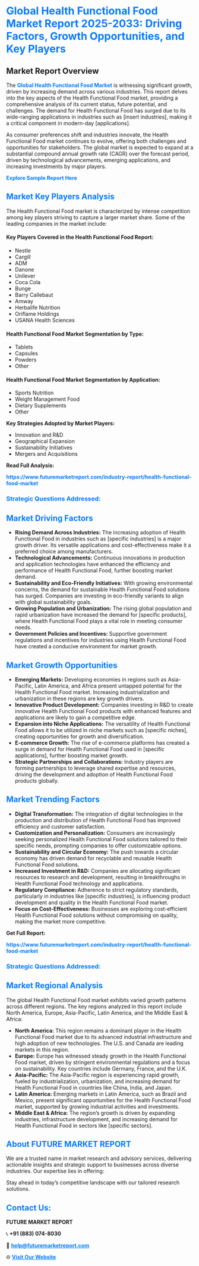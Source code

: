 <h1 style="color: #007BFF;">Global Health Functional Food Market Report 2025-2033: Driving Factors, Growth Opportunities, and Key Players</h1>

<section id="overview">
<h2>Market Report Overview</h2>
<p>The <a href="https://www.futuremarketreport.com/industry-report/health-functional-food-market" style="color: #007BFF; text-decoration: none;"><strong>Global Health Functional Food Market</strong></a> is witnessing significant growth, driven by increasing demand across various industries. This report delves into the key aspects of the Health Functional Food market, providing a comprehensive analysis of its current status, future potential, and challenges. The demand for Health Functional Food has surged due to its wide-ranging applications in industries such as [insert industries], making it a critical component in modern-day [applications].</p>
<p>As consumer preferences shift and industries innovate, the Health Functional Food market continues to evolve, offering both challenges and opportunities for stakeholders. The global market is expected to expand at a substantial compound annual growth rate (CAGR) over the forecast period, driven by technological advancements, emerging applications, and increasing investments by major players.</p>
</section>

<section id="overview">
<p><a href="https://www.futuremarketreport.com/request-sample/reportId=102579" style="color: #007BFF; text-decoration: none;"><strong>Explore Sample Report Here</strong></a></p>
</section>

<section id="key-players">
<h2 style="color: #007BFF;">Market Key Players Analysis</h2>
<p>The Health Functional Food market is characterized by intense competition among key players striving to capture a larger market share. Some of the leading companies in the market include:</p>
<h4>Key Players Covered in the Health Functional Food Report:</h4>
<ul><li>Nestle</li><li>Cargill</li><li>ADM</li><li>Danone</li><li>Unilever</li><li>Coca Cola</li><li>Bunge</li><li>Barry Callebaut</li><li>Amway</li><li>Herbalife Nutrition</li><li>Oriflame Holdings</li><li>USANA Health Sciences</li></ul>
<h4>Health Functional Food Market Segmentation by Type:</h4>
<ul><li>Tablets</li><li>Capsules</li><li>Powders</li><li>Other</li></ul>

<h4>Health Functional Food Market Segmentation by Application:</h4>
<ul><li>Sports Nutrition</li><li>Weight Management Food</li><li>Dietary Supplements</li><li>Other</li></ul>
<p><strong>Key Strategies Adopted by Market Players:</strong></p>
<ul>
<li>Innovation and R&D</li>
<li>Geographical Expansion</li>
<li>Sustainability Initiatives</li>
<li>Mergers and Acquisitions</li>
</ul>
</section>

<section>
<p><strong>Read Full Analysis: </strong></p><a href="https://www.futuremarketreport.com/industry-report/health-functional-food-market" style="color: #007BFF; text-decoration: none;"><strong>https://www.futuremarketreport.com/industry-report/health-functional-food-market</strong></a>
<h3 style="color: #007BFF;">Strategic Questions Addressed:</h3>
</section>

<section id="driving-factors">
<h2 style="color: #007BFF;">Market Driving Factors</h2>
<ul>
<li><strong>Rising Demand Across Industries:</strong> The increasing adoption of Health Functional Food in industries such as [specific industries] is a major growth driver. Its versatile applications and cost-effectiveness make it a preferred choice among manufacturers.</li>
<li><strong>Technological Advancements:</strong> Continuous innovations in production and application technologies have enhanced the efficiency and performance of Health Functional Food, further boosting market demand.</li>
<li><strong>Sustainability and Eco-Friendly Initiatives:</strong> With growing environmental concerns, the demand for sustainable Health Functional Food solutions has surged. Companies are investing in eco-friendly variants to align with global sustainability goals.</li>
<li><strong>Growing Population and Urbanization:</strong> The rising global population and rapid urbanization have increased the demand for [specific products], where Health Functional Food plays a vital role in meeting consumer needs.</li>
<li><strong>Government Policies and Incentives:</strong> Supportive government regulations and incentives for industries using Health Functional Food have created a conducive environment for market growth.</li>
</ul>
</section>

<section id="growth-opportunities">
<h2 style="color: #007BFF;">Market Growth Opportunities</h2>
<ul>
<li><strong>Emerging Markets:</strong> Developing economies in regions such as Asia-Pacific, Latin America, and Africa present untapped potential for the Health Functional Food market. Increasing industrialization and urbanization in these regions are key growth drivers.</li>
<li><strong>Innovative Product Development:</strong> Companies investing in R&D to create innovative Health Functional Food products with enhanced features and applications are likely to gain a competitive edge.</li>
<li><strong>Expansion into Niche Applications:</strong> The versatility of Health Functional Food allows it to be utilized in niche markets such as [specific niches], creating opportunities for growth and diversification.</li>
<li><strong>E-commerce Growth:</strong> The rise of e-commerce platforms has created a surge in demand for Health Functional Food used in [specific applications], further boosting market growth.</li>
<li><strong>Strategic Partnerships and Collaborations:</strong> Industry players are forming partnerships to leverage shared expertise and resources, driving the development and adoption of Health Functional Food products globally.</li>
</ul>
</section>

<section id="trending-factors">
<h2 style="color: #007BFF;">Market Trending Factors</h2>
<ul>
<li><strong>Digital Transformation:</strong> The integration of digital technologies in the production and distribution of Health Functional Food has improved efficiency and customer satisfaction.</li>
<li><strong>Customization and Personalization:</strong> Consumers are increasingly seeking personalized Health Functional Food solutions tailored to their specific needs, prompting companies to offer customizable options.</li>
<li><strong>Sustainability and Circular Economy:</strong> The push towards a circular economy has driven demand for recyclable and reusable Health Functional Food solutions.</li>
<li><strong>Increased Investment in R&D:</strong> Companies are allocating significant resources to research and development, resulting in breakthroughs in Health Functional Food technology and applications.</li>
<li><strong>Regulatory Compliance:</strong> Adherence to strict regulatory standards, particularly in industries like [specific industries], is influencing product development and quality in the Health Functional Food market.</li>
<li><strong>Focus on Cost-Effectiveness:</strong> Businesses are exploring cost-efficient Health Functional Food solutions without compromising on quality, making the market more competitive.</li>
</ul>
</section>

<section>
<p><strong>Get Full Report: </strong></p><a href="https://www.futuremarketreport.com/industry-report/health-functional-food-market" style="color: #007BFF; text-decoration: none;"><strong>https://www.futuremarketreport.com/industry-report/health-functional-food-market</strong></a>
<h3 style="color: #007BFF;">Strategic Questions Addressed:</h3>
</section>


<section id="regional-analysis">
<h2 style="color: #007BFF;">Market Regional Analysis</h2>
<p>The global Health Functional Food market exhibits varied growth patterns across different regions. The key regions analyzed in this report include North America, Europe, Asia-Pacific, Latin America, and the Middle East & Africa:</p>
<ul>
<li><strong>North America:</strong> This region remains a dominant player in the Health Functional Food market due to its advanced industrial infrastructure and high adoption of new technologies. The U.S. and Canada are leading markets in this region.</li>
<li><strong>Europe:</strong> Europe has witnessed steady growth in the Health Functional Food market, driven by stringent environmental regulations and a focus on sustainability. Key countries include Germany, France, and the U.K.</li>
<li><strong>Asia-Pacific:</strong> The Asia-Pacific region is experiencing rapid growth, fueled by industrialization, urbanization, and increasing demand for Health Functional Food in countries like China, India, and Japan.</li>
<li><strong>Latin America:</strong> Emerging markets in Latin America, such as Brazil and Mexico, present significant opportunities for the Health Functional Food market, supported by growing industrial activities and investments.</li>
<li><strong>Middle East & Africa:</strong> The region’s growth is driven by expanding industries, infrastructure development, and increasing demand for Health Functional Food in sectors like [specific sectors].</li>
</ul>
</section>

<footer>
<h2 style="color: #007BFF;">About FUTURE MARKET REPORT</h2>
<p>We are a trusted name in market research and advisory services, delivering actionable insights and strategic support to businesses across diverse industries. Our expertise lies in offering:</p>

<p>Stay ahead in today’s competitive landscape with our tailored research solutions.</p>

<h2 style="color: #007BFF;">Contact Us:</h2>
<p><strong>FUTURE MARKET REPORT</strong></p>
<p>📞 <strong>+91 (883) 074-8030</strong></p>
<p>📧 <strong><a href="mailto:help@futuremarketreport.com" style="color: #007BFF;">help@futuremarketreport.com</a></strong></p>
<p>🌐 <strong><a href="https://www.futuremarketreport.com/" style="color: #007BFF;">Visit Our Website</a></strong></p>
</footer>